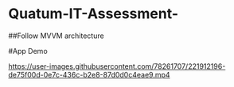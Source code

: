 # Quatum-IT-Assessment-

##Follow MVVM architecture

#App Demo


https://user-images.githubusercontent.com/78261707/221912196-de75f00d-0e7c-436c-b2e8-87d0d0c4eae9.mp4

